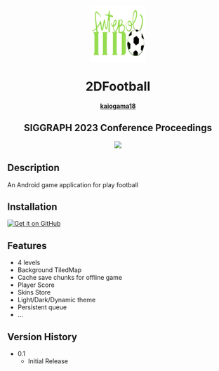 <div align="center">
    <img src="/Assets/04.Resources/Icons/Logo.png" width="128" height="128" style="display: block; margin: 0 auto"/>
    <h1>2DFootball</h1>
    <p align="center">
    <a href="https://github.com/kaiogama18"><strong>kaiogama18</strong></a>
  </p>
  <h2 align="center">SIGGRAPH 2023 Conference Proceedings</h2>
  <div align="center">
    <img src="DragGAN.gif", width="600">
  </div>
</div>




## Description

An Android game application for  play football

## Installation

[<img src="https://github.com/machiav3lli/oandbackupx/blob/034b226cea5c1b30eb4f6a6f313e4dadcbb0ece4/badge_github.png"
    alt="Get it on GitHub"
    height="80">](https://github.com/The-Lubers-Group/2DFootball/releases/latest)
## Features
- 4 levels 
- Background TiledMap
- Cache save chunks for offline game
- Player Score 
- Skins Store
- Light/Dark/Dynamic theme
- Persistent queue
- ...

## Version History

* 0.1
    * Initial Release


